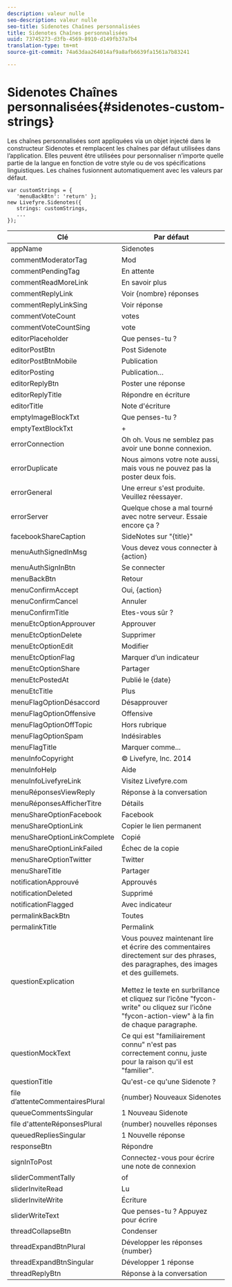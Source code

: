 ```yaml
---
description: valeur nulle
seo-description: valeur nulle
seo-title: Sidenotes Chaînes personnalisées
title: Sidenotes Chaînes personnalisées
uuid: 73745273-d3fb-4569-8910-d149fb37a7b4
translation-type: tm+mt
source-git-commit: 74a63daa264014af9a8afb6639fa1561a7b83241

---
```



# Sidenotes Chaînes personnalisées{#sidenotes-custom-strings}

Les chaînes personnalisées sont appliquées via un objet injecté dans le constructeur Sidenotes et remplacent les chaînes par défaut utilisées dans l’application. Elles peuvent être utilisées pour personnaliser n’importe quelle partie de la langue en fonction de votre style ou de vos spécifications linguistiques. Les chaînes fusionnent automatiquement avec les valeurs par défaut.

```
var customStrings = { 
   'menuBackBtn': 'return' }; 
new Livefyre.Sidenotes({ 
   strings: customStrings, 
   ...  
});
```

| Clé | Par défaut |
|---|---|
| appName | Sidenotes |
| commentModeratorTag | Mod |
| commentPendingTag | En attente |
| commentReadMoreLink | En savoir plus |
| commentReplyLink | Voir {nombre} réponses |
| commentReplyLinkSing | Voir réponse |
| commentVoteCount | votes |
| commentVoteCountSing | vote |
| editorPlaceholder | Que penses-tu ? |
| editorPostBtn | Post Sidenote |
| editorPostBtnMobile | Publication |
| editorPosting | Publication… |
| editorReplyBtn | Poster une réponse |
| editorReplyTitle | Répondre en écriture |
| editorTitle | Note d'écriture |
| emptyImageBlockTxt | Que penses-tu ? |
| emptyTextBlockTxt | + |
| errorConnection | Oh oh. Vous ne semblez pas avoir une bonne connexion. |
| errorDuplicate | Nous aimons votre note aussi, mais vous ne pouvez pas la poster deux fois. |
| errorGeneral | Une erreur s'est produite. Veuillez réessayer. |
| errorServer | Quelque chose a mal tourné avec notre serveur. Essaie encore ça ? |
| facebookShareCaption | SideNotes sur "{title}" |
| menuAuthSignedInMsg | Vous devez vous connecter à {action} |
| menuAuthSignInBtn | Se connecter |
| menuBackBtn | Retour |
| menuConfirmAccept | Oui, {action} |
| menuConfirmCancel | Annuler |
| menuConfirmTitle | Etes-vous sûr ? |
| menuEtcOptionApprouver | Approuver |
| menuEtcOptionDelete | Supprimer |
| menuEtcOptionEdit | Modifier      |
| menuEtcOptionFlag | Marquer d’un indicateur |
| menuEtcOptionShare | Partager |
| menuEtcPostedAt | Publié le {date} |
| menuEtcTitle | Plus |
| menuFlagOptionDésaccord | Désapprouver |
| menuFlagOptionOffensive | Offensive |
| menuFlagOptionOffTopic | Hors rubrique |
| menuFlagOptionSpam | Indésirables |
| menuFlagTitle | Marquer comme... |
| menuInfoCopyright | © Livefyre, Inc. 2014 |
| menuInfoHelp | Aide |
| menuInfoLivefyreLink | Visitez Livefyre.com |
| menuRéponsesViewReply | Réponse à la conversation |
| menuRéponsesAfficherTitre | Détails |
| menuShareOptionFacebook | Facebook |
| menuShareOptionLink | Copier le lien permanent |
| menuShareOptionLinkComplete | Copié |
| menuShareOptionLinkFailed | Échec de la copie |
| menuShareOptionTwitter | Twitter |
| menuShareTitle | Partager |
| notificationApprouvé | Approuvés |
| notificationDeleted | Supprimé |
| notificationFlagged | Avec indicateur |
| permalinkBackBtn | Toutes |
| permalinkTitle | Permalink |
| questionExplication | Vous pouvez maintenant lire et écrire des commentaires directement sur des phrases, des paragraphes, des images et des guillemets.<br><br>Mettez le texte en surbrillance et cliquez sur l’icône "fycon-write" ou cliquez sur l’icône "fycon-action-view" à la fin de chaque paragraphe. |
| questionMockText | Ce qui est "familiairement connu" n'est pas correctement connu, juste pour la raison qu'il est "familier". |
| questionTitle | Qu'est-ce qu'une Sidenote ? |
| file d’attenteCommentairesPlural | {number} Nouveaux Sidenotes |
| queueCommentsSingular | 1 Nouveau Sidenote |
| file d'attenteRéponsesPlural | {number} nouvelles réponses |
| queuedRepliesSingular | 1 Nouvelle réponse |
| responseBtn | Répondre |
| signInToPost | Connectez-vous pour écrire une note de connexion |
| sliderCommentTally | of |
| sliderInviteRead | Lu |
| sliderInviteWrite | Écriture |
| sliderWriteText | Que penses-tu ? Appuyez pour écrire |
| threadCollapseBtn | Condenser |
| threadExpandBtnPlural | Développer les réponses {number} |
| threadExpandBtnSingular | Développer 1 réponse |
| threadReplyBtn | Réponse à la conversation |

